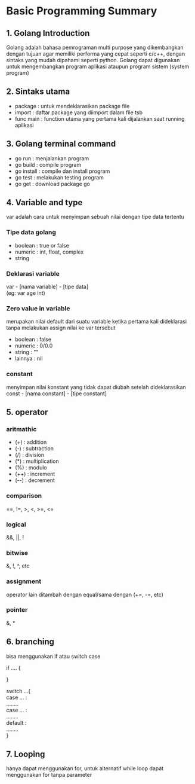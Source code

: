 # Basic Programming Summary

## 1. Golang Introduction
Golang adalah bahasa pemrograman multi purpose yang dikembangkan dengan tujuan agar memiliki performa yang cepat seperti c/c++, dengan sintaks yang mudah dipahami seperti python. Golang dapat digunakan untuk mengembangkan program aplikasi ataupun program sistem (system program)

## 2. Sintaks utama
- package : untuk mendeklarasikan package file
- import : daftar package yang diimport dalam file tsb
- func main : function utama yang pertama kali dijalankan saat running aplikasi 

## 3. Golang terminal command 
- go run : menjalankan program
- go build : compile program
- go install : compile dan install program
- go test : melakukan testing program
- go get : download package go

## 4. Variable and type
var adalah cara untuk menyimpan sebuah nilai dengan tipe data tertentu

### Tipe data golang
- boolean : true or false
- numeric : int, float, complex
- string

### Deklarasi variable
var - [nama variable] - [tipe data]  
(eg: var age int)

### Zero value in variable
merupakan nilai default dari suatu variable ketika pertama kali dideklarasi tanpa melakukan assign nilai ke var tersebut
- boolean : false
- numeric : 0/0.0
- string : ""
- lainnya : nil

### constant
menyimpan nilai konstant yang tidak dapat diubah setelah dideklarasikan  
const - [nama constant] - [tipe constant]

## 5. operator
### aritmathic
- (+) : addition
- (-) : subtraction
- (/) : division
- (*) : multiplication
- (%) : modulo
- (++) : increment
- (--) : decrement

### comparison
==, !=, >, <, >=, <=

### logical
&&, ||, !

### bitwise
&, !, ^, etc

### assignment
operator lain ditambah dengan equal/sama dengan (+=, -=, etc)

### pointer
&, *

## 6. branching
bisa menggunakan if atau switch case  

if .... {

}

switch ...{  
case ... :  
    ........  
case ... :  
    ........  
default :  
    ........  
}

## 7. Looping
hanya dapat menggunakan for, untuk alternatif while loop dapat menggunakan for tanpa parameter

